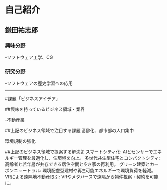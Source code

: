 # 自己紹介

## 鎌田祐志郎

### 興味分野

-ソフトウェア工学、CG

### 研究分野

-ソフトウェアの歴史学習への応用

***

#課題「ビジネスアイデア」

##興味を持っているビジネス領域・業界

-不動産業

##上記のビジネス領域で注目する課題
高齢化、都市部の人口集中

環境規制の強化

##上記のビジネス領域で提案する解決策
スマートシティ化: AIとセンサーでエネルギー管理を最適化し、住環境を向上。
多世代共生型住宅とコンパクトシティ: 高齢者と若年層が共存できる居住空間と空き家の再利用。
グリーン建築とカーボンニュートラル: 環境配慮型建材や再生可能エネルギーで環境負荷を軽減。
VRによる遠隔地不動産取引: VRやメタバースで遠隔から物件視察・契約を可能に。







